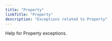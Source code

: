 ```yaml
---
title: "Property"
linkTitle: "Property"
description: "Exceptions related to Property"
---
```


Help for Property exceptions.
